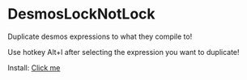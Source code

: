 # DesmosLockNotLock
Duplicate desmos expressions to what they compile to!

Use hotkey Alt+l after selecting the expression you want to duplicate!

Install: [Click me](https://github.com/MathEnthusiast314/DesmosLockNotLock/raw/main/duplicate.user.js)
